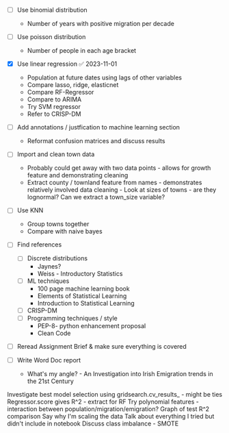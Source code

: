 - [ ] Use binomial distribution
	- Number of years with positive migration per decade
- [ ] Use poisson distribution 
	- Number of people in each age bracket
- [x] Use linear regression ✅ 2023-11-01
	- Population at future dates using lags of other variables
	- Compare lasso, ridge, elasticnet 
	- Compare RF-Regressor
	- Compare to ARIMA
	- Try SVM regressor
	- Refer to CRISP-DM
 
- [ ] Add annotations / justfication to machine learning section
	- Reformat confusion matrices and discuss results

- [ ] Import and clean town data
	- Probably could get away with two data points - allows for growth feature and demonstrating cleaning
	 - Extract county / townland feature from names -  demonstrates relatively involved data cleaning 
	  - Look at sizes of towns - are they lognormal? Can we extract a town_size variable?
   
- [ ] Use KNN 
	- Group towns together
	- Compare with naive bayes
- [ ] Find references 
	- [ ] Discrete distributions 
		-  Jaynes?
		- Weiss - Introductory Statistics
	- [ ] ML techniques 
		- 100 page machine learning book 
		- Elements of Statistical Learning
		- Introduction to Statistical Learning
	- [ ] CRISP-DM
	- [ ] Programming techniques / style
		- PEP-8- python enhancement proposal
		- Clean Code
- [ ] Reread Assignment Brief & make sure everything is covered
- [ ] Write Word Doc report
	- What's my angle? - An Investigation into Irish Emigration trends in the 21st Century 

 
 Investigate best model selection using gridsearch.cv_results_ - might be ties
 Regressor.score gives R^2 - extract for RF
 Try polynomial features - interaction between population/migration/emigration?
 Graph of test R^2 comparison
 Say why I'm scaling the data
 Talk about everything I tried but didn't include in notebook
 Discuss class imbalance - SMOTE